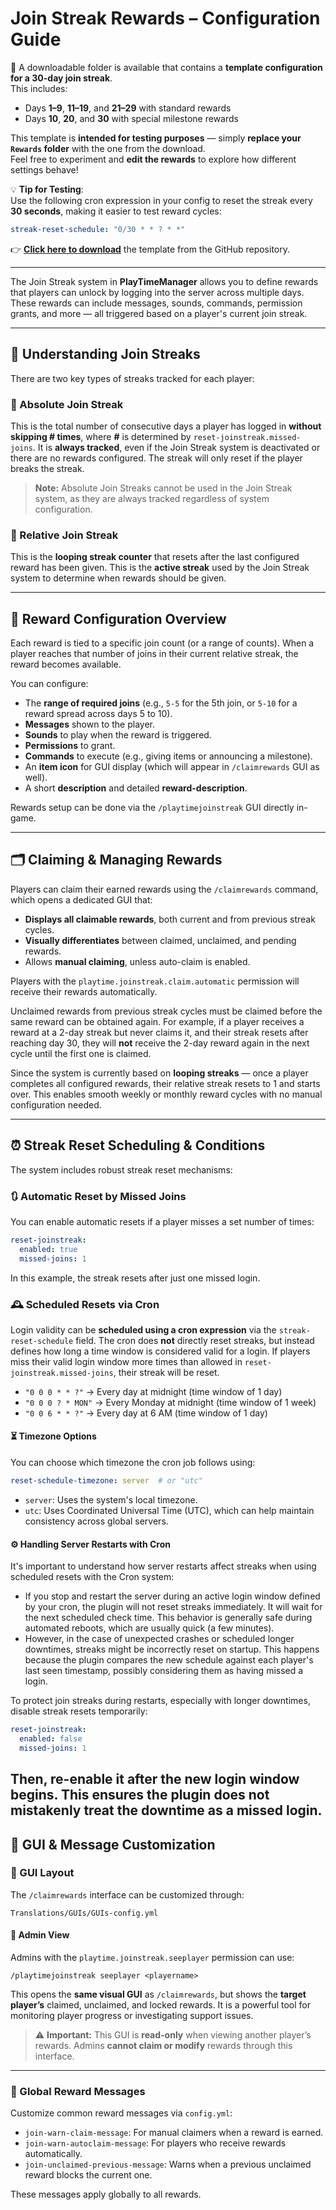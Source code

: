 
# Join Streak Rewards – Configuration Guide

📁 A downloadable folder is available that contains a **template configuration for a 30-day join streak**.  
This includes:
- Days **1–9**, **11–19**, and **21–29** with standard rewards
- Days **10**, **20**, and **30** with special milestone rewards

This template is **intended for testing purposes** — simply **replace your `Rewards` folder** with the one from the download.  
Feel free to experiment and **edit the rewards** to explore how different settings behave!

💡 **Tip for Testing**:  
Use the following cron expression in your config to reset the streak every **30 seconds**, making it easier to test reward cycles:

```yaml
streak-reset-schedule: "0/30 * * ? * *"
```

👉 [**Click here to download**](https://downgit.github.io/#/home?url=https://github.com/TheGaBr0/PlayTimeManager/tree/dev/Tutorials/Rewards) the template from the GitHub repository.

---

The Join Streak system in **PlayTimeManager** allows you to define rewards that players can unlock by logging into the server across multiple days. These rewards can include messages, sounds, commands, permission grants, and more — all triggered based on a player's current join streak.

---

## 🧠 Understanding Join Streaks

There are two key types of streaks tracked for each player:

### 🔸 Absolute Join Streak  
This is the total number of consecutive days a player has logged in **without skipping # times**, where **#** is determined by `reset-joinstreak.missed-joins`. It is **always tracked**, even if the Join Streak system is deactivated or there are no rewards configured. The streak will only reset if the player breaks the streak.

> **Note:** Absolute Join Streaks cannot be used in the Join Streak system, as they are always tracked regardless of system configuration.

### 🔹 Relative Join Streak  
This is the **looping streak counter** that resets after the last configured reward has been given. This is the **active streak** used by the Join Streak system to determine when rewards should be given. 

---

## 🎁 Reward Configuration Overview

Each reward is tied to a specific join count (or a range of counts). When a player reaches that number of joins in their current relative streak, the reward becomes available.

You can configure:
- The **range of required joins** (e.g., `5-5` for the 5th join, or `5-10` for a reward spread across days 5 to 10).
- **Messages** shown to the player.
- **Sounds** to play when the reward is triggered.
- **Permissions** to grant.
- **Commands** to execute (e.g., giving items or announcing a milestone).
- An **item icon** for GUI display (which will appear in `/claimrewards` GUI as well).
- A short **description** and detailed **reward-description**.

Rewards setup can be done via the `/playtimejoinstreak` GUI directly in-game.

---

## 🗂️ Claiming & Managing Rewards

Players can claim their earned rewards using the `/claimrewards` command, which opens a dedicated GUI that:
- **Displays all claimable rewards**, both current and from previous streak cycles.
- **Visually differentiates** between claimed, unclaimed, and pending rewards.
- Allows **manual claiming**, unless auto-claim is enabled.

Players with the `playtime.joinstreak.claim.automatic` permission will receive their rewards automatically.

Unclaimed rewards from previous streak cycles must be claimed before the same reward can be obtained again. For example, if a player receives a reward at a 2-day streak but never claims it, and their streak resets after reaching day 30, they will **not** receive the 2-day reward again in the next cycle until the first one is claimed.

Since the system is currently based on **looping streaks** — once a player completes all configured rewards, their relative streak resets to 1 and starts over. This enables smooth weekly or monthly reward cycles with no manual configuration needed.

---

## ⏰ Streak Reset Scheduling & Conditions

The system includes robust streak reset mechanisms:

### 🔃 Automatic Reset by Missed Joins  
You can enable automatic resets if a player misses a set number of times:

```yaml
reset-joinstreak:
  enabled: true
  missed-joins: 1
```

In this example, the streak resets after just one missed login.

### 🕰 Scheduled Resets via Cron  
Login validity can be **scheduled using a cron expression** via the `streak-reset-schedule` field. The cron does **not** directly reset streaks, but instead defines how long a time window is considered valid for a login. If players miss their valid login window more times than allowed in `reset-joinstreak.missed-joins`, their streak will be reset.
- `"0 0 0 * * ?"` → Every day at midnight (time window of 1 day)
- `"0 0 0 ? * MON"` → Every Monday at midnight (time window of 1 week)
- `"0 0 6 * * ?"` → Every day at 6 AM  (time window of 1 day)

#### ⏳ Timezone Options  
You can choose which timezone the cron job follows using:

```yaml
reset-schedule-timezone: server  # or "utc"
```

- `server`: Uses the system's local timezone.  
- `utc`: Uses Coordinated Universal Time (UTC), which can help maintain consistency across global servers.

#### ⚙️ Handling Server Restarts with Cron
It's important to understand how server restarts affect streaks when using scheduled resets with the Cron system:
- If you stop and restart the server during an active login window defined by your cron, the plugin will not reset streaks immediately. It will wait for the next scheduled check time. This behavior is generally safe during automated reboots, which are usually quick (a few minutes).
- However, in the case of unexpected crashes or scheduled longer downtimes, streaks might be incorrectly reset on startup. This happens because the plugin compares the new schedule against each player's last seen timestamp, possibly considering them as having missed a login.

To protect join streaks during restarts, especially with longer downtimes, disable streak resets temporarily:

```yaml
reset-joinstreak:
  enabled: false
  missed-joins: 1
```
Then, re-enable it after the **new login window begins**. This ensures the plugin does not mistakenly treat the downtime as a missed login.
---

## 🧩 GUI & Message Customization

### 🔧 GUI Layout  
The `/claimrewards` interface can be customized through:

```
Translations/GUIs/GUIs-config.yml
```

#### 🧭 Admin View
Admins with the `playtime.joinstreak.seeplayer` permission can use:

`
/playtimejoinstreak seeplayer <playername>
`

This opens the **same visual GUI** as `/claimrewards`, but shows the **target player’s** claimed, unclaimed, and locked rewards. It is a powerful tool for monitoring player progress or investigating support issues.

> ⚠️ **Important:** This GUI is **read-only** when viewing another player’s rewards. Admins **cannot claim or modify** rewards through this interface.

---

### 💬 Global Reward Messages  
Customize common reward messages via `config.yml`:
- `join-warn-claim-message`: For manual claimers when a reward is earned.
- `join-warn-autoclaim-message`: For players who receive rewards automatically.
- `join-unclaimed-previous-message`: Warns when a previous unclaimed reward blocks the current one.

These messages apply globally to all rewards.
